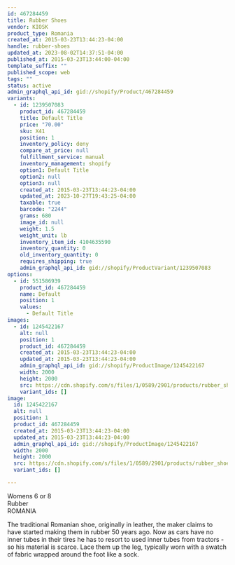 ```yaml
---
id: 467284459
title: Rubber Shoes
vendor: KIOSK
product_type: Romania
created_at: 2015-03-23T13:44:23-04:00
handle: rubber-shoes
updated_at: 2023-08-02T14:37:51-04:00
published_at: 2015-03-23T13:44:00-04:00
template_suffix: ""
published_scope: web
tags: ""
status: active
admin_graphql_api_id: gid://shopify/Product/467284459
variants:
  - id: 1239507083
    product_id: 467284459
    title: Default Title
    price: "70.00"
    sku: X41
    position: 1
    inventory_policy: deny
    compare_at_price: null
    fulfillment_service: manual
    inventory_management: shopify
    option1: Default Title
    option2: null
    option3: null
    created_at: 2015-03-23T13:44:23-04:00
    updated_at: 2023-10-27T19:43:25-04:00
    taxable: true
    barcode: "2244"
    grams: 680
    image_id: null
    weight: 1.5
    weight_unit: lb
    inventory_item_id: 4104635590
    inventory_quantity: 0
    old_inventory_quantity: 0
    requires_shipping: true
    admin_graphql_api_id: gid://shopify/ProductVariant/1239507083
options:
  - id: 551586939
    product_id: 467284459
    name: Default
    position: 1
    values:
      - Default Title
images:
  - id: 1245422167
    alt: null
    position: 1
    product_id: 467284459
    created_at: 2015-03-23T13:44:23-04:00
    updated_at: 2015-03-23T13:44:23-04:00
    admin_graphql_api_id: gid://shopify/ProductImage/1245422167
    width: 2000
    height: 2000
    src: https://cdn.shopify.com/s/files/1/0589/2901/products/rubber_shoes.jpeg?v=1427132663
    variant_ids: []
image:
  id: 1245422167
  alt: null
  position: 1
  product_id: 467284459
  created_at: 2015-03-23T13:44:23-04:00
  updated_at: 2015-03-23T13:44:23-04:00
  admin_graphql_api_id: gid://shopify/ProductImage/1245422167
  width: 2000
  height: 2000
  src: https://cdn.shopify.com/s/files/1/0589/2901/products/rubber_shoes.jpeg?v=1427132663
  variant_ids: []

---
```


Womens 6 or 8  
Rubber  
ROMANIA

The traditional Romanian shoe, originally in leather, the maker claims to have started making them in rubber 50 years ago. Now as cars have no inner tubes in their tires he has to resort to used inner tubes from tractors - so his material is scarce. Lace them up the leg, typically worn with a swatch of fabric wrapped around the foot like a sock.